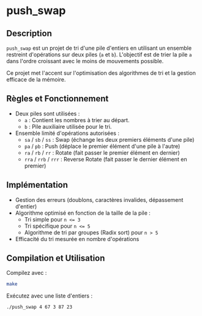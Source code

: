 # push_swap

## Description

`push_swap` est un projet de tri d'une pile d'entiers en utilisant un ensemble restreint d'opérations sur deux piles (`a` et `b`). L'objectif est de trier la pile `a` dans l'ordre croissant avec le moins de mouvements possible.

Ce projet met l'accent sur l'optimisation des algorithmes de tri et la gestion efficace de la mémoire.

## Règles et Fonctionnement

- Deux piles sont utilisées :
  - `a` : Contient les nombres à trier au départ.
  - `b` : Pile auxiliaire utilisée pour le tri.
- Ensemble limité d'opérations autorisées :
  - `sa` / `sb` / `ss` : Swap (échange les deux premiers éléments d'une pile)
  - `pa` / `pb` : Push (déplace le premier élément d'une pile à l'autre)
  - `ra` / `rb` / `rr` : Rotate (fait passer le premier élément en dernier)
  - `rra` / `rrb` / `rrr` : Reverse Rotate (fait passer le dernier élément en premier)

## Implémentation

- Gestion des erreurs (doublons, caractères invalides, dépassement d'entier)
- Algorithme optimisé en fonction de la taille de la pile :
  - Tri simple pour `n <= 3`
  - Tri spécifique pour `n <= 5`
  - Algorithme de tri par groupes (Radix sort) pour `n > 5`
- Efficacité du tri mesurée en nombre d'opérations

## Compilation et Utilisation

Compilez avec :

```sh
make
```
Exécutez avec une liste d'entiers :
```sh
./push_swap 4 67 3 87 23
```

